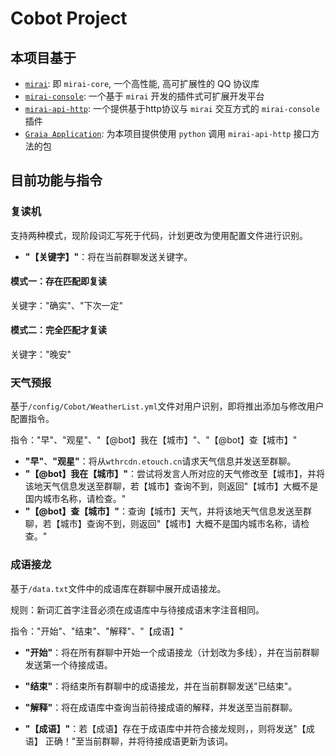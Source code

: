 # Cobot Project

## **本项目基于**
 - [`mirai`](https://github.com/mamoe/mirai): 即 `mirai-core`, 一个高性能, 高可扩展性的 QQ 协议库
 - [`mirai-console`](https://github.com/mamoe/mirai-console): 一个基于 `mirai` 开发的插件式可扩展开发平台
 - [`mirai-api-http`](https://github.com/project-mirai/mirai-api-http): 一个提供基于http协议与 `mirai` 交互方式的 `mirai-console` 插件
 - [`Graia Application`](https://github.com/GraiaProject/Application): 为本项目提供使用 `python` 调用 `mirai-api-http` 接口方法的包

 ## **目前功能与指令**
 ### 复读机
 支持两种模式，现阶段词汇写死于代码，计划更改为使用配置文件进行识别。
 
 - **"【关键字】"**：将在当前群聊发送关键字。
 #### 模式一：存在匹配即复读
 关键字："确实"、"下次一定"
 #### 模式二：完全匹配才复读
 关键字："晚安"
 
 ### 天气预报
 基于`/config/Cobot/WeatherList.yml`文件对用户识别，即将推出添加与修改用户配置指令。
 
 指令："早"、"观星"、"【@bot】我在【城市】"、"【@bot】查【城市】"
 
 - **"早"**、**"观星"**：将从`wthrcdn.etouch.cn`请求天气信息并发送至群聊。
 - **"【@bot】我在【城市】"**：尝试将发言人所对应的天气修改至【城市】，并将该地天气信息发送至群聊，若【城市】查询不到，则返回"【城市】大概不是国内城市名称，请检查。"
 - **"【@bot】查【城市】"**：查询【城市】天气，并将该地天气信息发送至群聊，若【城市】查询不到，则返回"【城市】大概不是国内城市名称，请检查。"
 
 ### 成语接龙
 基于`/data.txt`文件中的成语库在群聊中展开成语接龙。
 
 规则：新词汇首字注音必须在成语库中与待接成语末字注音相同。
 
 指令："开始"、"结束"、"解释"、"【成语】"
 
 - **"开始"**：将在所有群聊中开始一个成语接龙（计划改为多线），并在当前群聊发送第一个待接成语。
 
 - **"结束"**：将结束所有群聊中的成语接龙，并在当前群聊发送"已结束"。
 
 - **"解释"**：将在成语库中查询当前待接成语的解释，并发送至当前群聊。
 
 - **"【成语】"**：若【成语】存在于成语库中并符合接龙规则，，则将发送"【成语】 正确！"至当前群聊，并将待接成语更新为该词。
